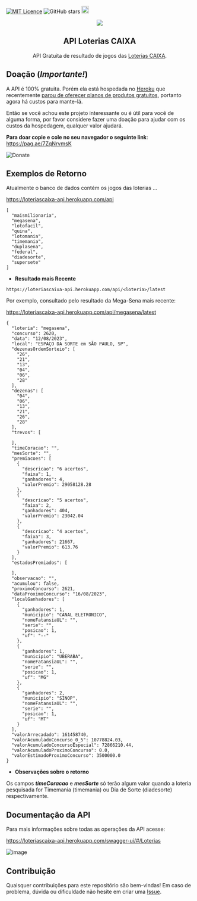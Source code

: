 [![MIT Licence](https://badges.frapsoft.com/os/mit/mit.svg?v=103)](https://opensource.org/licenses/mit-license.php)
![GitHub stars](https://img.shields.io/github/stars/guto-alves/loterias-api)
<a href="https://t.me/+VNG9nOMxG1NkMTEx">
<img src="https://img.shields.io/badge/Telegram-2CA5E0?style=for-the-badge&logo=telegram&logoColor=white" height="20" />
</a>

<p align="center">
  <img src="https://user-images.githubusercontent.com/48946749/147809259-e7b15a3b-2e90-42c2-abaf-a6cacdc77e03.png">
  <h2 align="center">API Loterias CAIXA</h2>
  <p align="center">
    API Gratuita de resultado de jogos das <a href="http://loterias.caixa.gov.br/wps/portal/loterias">Loterias CAIXA</a>.<br>
  </p>
</p>


## Doação (*Importante!*)

A API é 100% gratuita. Porém ela está hospedada no [Heroku](https://www.heroku.com/) que recentemente [parou de oferecer planos de produtos gratuitos](https://blog.heroku.com/next-chapter), portanto agora há custos para mante-lá.

Então se você achou este projeto interessante ou é útil para você de alguma forma, por favor considere fazer uma doação para ajudar com os custos da hospedagem, qualquer valor ajudará.

**Para doar copie e cole no seu navegador o seguinte link**: https://pag.ae/7ZqNrvmsK

![Donate](https://stc.pagseguro.uol.com.br/public/img/botoes/doacoes/205x30-doar.gif) 

## Exemplos de Retorno
Atualmente o banco de dados contém os jogos das loterias ...

https://loteriascaixa-api.herokuapp.com/api

```
[
  "maismilionaria",
  "megasena",
  "lotofacil",
  "quina",
  "lotomania",
  "timemania",
  "duplasena",
  "federal",
  "diadesorte",
  "supersete"
]
```

* **Resultado mais Recente**

```https://loteriascaixa-api.herokuapp.com/api/<loteria>/latest```

Por exemplo, consultado pelo resultado da Mega-Sena mais recente: 

https://loteriascaixa-api.herokuapp.com/api/megasena/latest

```
{
  "loteria": "megasena",
  "concurso": 2620,
  "data": "12/08/2023",
  "local": "ESPAÇO DA SORTE em SÃO PAULO, SP",
  "dezenasOrdemSorteio": [
    "26",
    "21",
    "13",
    "04",
    "06",
    "28"
  ],
  "dezenas": [
    "04",
    "06",
    "13",
    "21",
    "26",
    "28"
  ],
  "trevos": [
    
  ],
  "timeCoracao": "",
  "mesSorte": "",
  "premiacoes": [
    {
      "descricao": "6 acertos",
      "faixa": 1,
      "ganhadores": 4,
      "valorPremio": 29058128.28
    },
    {
      "descricao": "5 acertos",
      "faixa": 2,
      "ganhadores": 404,
      "valorPremio": 23042.04
    },
    {
      "descricao": "4 acertos",
      "faixa": 3,
      "ganhadores": 21667,
      "valorPremio": 613.76
    }
  ],
  "estadosPremiados": [
    
  ],
  "observacao": "",
  "acumulou": false,
  "proximoConcurso": 2621,
  "dataProximoConcurso": "16/08/2023",
  "localGanhadores": [
    {
      "ganhadores": 1,
      "municipio": "CANAL ELETRONICO",
      "nomeFatansiaUL": "",
      "serie": "",
      "posicao": 1,
      "uf": "--"
    },
    {
      "ganhadores": 1,
      "municipio": "UBERABA",
      "nomeFatansiaUL": "",
      "serie": "",
      "posicao": 1,
      "uf": "MG"
    },
    {
      "ganhadores": 2,
      "municipio": "SINOP",
      "nomeFatansiaUL": "",
      "serie": "",
      "posicao": 1,
      "uf": "MT"
    }
  ],
  "valorArrecadado": 161458740,
  "valorAcumuladoConcurso_0_5": 10778824.03,
  "valorAcumuladoConcursoEspecial": 72866210.44,
  "valorAcumuladoProximoConcurso": 0.0,
  "valorEstimadoProximoConcurso": 3500000.0
}
```

-  **Observações sobre o retorno**

Os campos <i><b>timeCoracao</b></i> e <i><b>mesSorte</b></i> só terão algum valor quando a loteria pesquisada for Timemania (timemania) ou Dia de Sorte (diadesorte) respectivamente.

## Documentação da API
 
Para mais informações sobre todas as operações da API acesse: 

https://loteriascaixa-api.herokuapp.com/swagger-ui/#/Loterias

![image](https://user-images.githubusercontent.com/48946749/144352143-7140d64d-43a9-465c-b12c-7d5d3514ccd5.png)

## Contribuição

Quaisquer contribuições para este repositório são bem-vindas! Em caso de problema, dúvida ou dificuldade não hesite em criar uma [Issue](https://github.com/guto-alves/loterias-api/issues).
